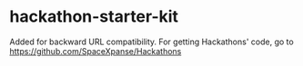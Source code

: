 # hackathon-starter-kit
Added for backward URL compatibility. For getting Hackathons' code, go to https://github.com/SpaceXpanse/Hackathons
